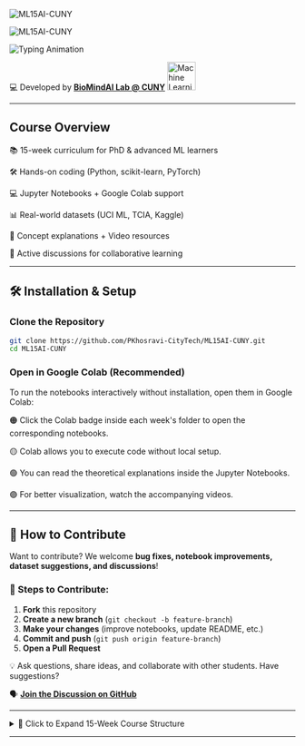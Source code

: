 ![ML15AI-CUNY](https://img.shields.io/badge/ML15AI--CUNY-Master%20Machine%20Learning%20%26%20AI%20in%2015%20Weeks-007BFF?style=for-the-badge&logo=python&logoColor=F7A41D)

![ML15AI-CUNY](https://readme-typing-svg.herokuapp.com/?font=Fira+Code&size=22&pause=1000&color=F7A41D&width=700&lines=ML15AI-CUNY%3A+Master+Machine+Learning+%26+AI+in+15+Weeks!)

![Typing Animation](https://readme-typing-svg.herokuapp.com/?font=Fira+Code&size=22&pause=1000&color=00C8A3&width=900&lines=ML+%26+AI+course+blending+theory%2C+coding%2C+and+real-world+applications)

💻 Developed by **[BioMindAI Lab @ CUNY](https://sites.google.com/view/biomind-ai-lab)** <img src="https://upload.wikimedia.org/wikipedia/commons/6/64/Dall-e_3_%28jan_%2724%29_artificial_intelligence_icon.png" alt="Machine Learning Icon" width="50"/>

---

## Course Overview  

📚 15-week curriculum for PhD & advanced ML learners

🛠️ Hands-on coding (Python, scikit-learn, PyTorch)

💻 Jupyter Notebooks + Google Colab support

📊 Real-world datasets (UCI ML, TCIA, Kaggle)

🎥 Concept explanations + Video resources

📌 Active discussions for collaborative learning

---

## 🛠 Installation & Setup  
### **Clone the Repository**
```bash
git clone https://github.com/PKhosravi-CityTech/ML15AI-CUNY.git
cd ML15AI-CUNY
```
### Open in Google Colab (Recommended)
To run the notebooks interactively without installation, open them in Google Colab:

🟠 Click the Colab badge inside each week's folder to open the corresponding notebooks.

🟡 Colab allows you to execute code without local setup.

🟢 You can read the theoretical explanations inside the Jupyter Notebooks.

🟣 For better visualization, watch the accompanying videos.

---

## 🤝 How to Contribute

Want to contribute? We welcome **bug fixes, notebook improvements, dataset suggestions, and discussions**!

### 📝 Steps to Contribute:
1. **Fork** this repository  
2. **Create a new branch** (`git checkout -b feature-branch`)  
3. **Make your changes** (improve notebooks, update README, etc.)  
4. **Commit and push** (`git push origin feature-branch`)  
5. **Open a Pull Request**  

💡 Ask questions, share ideas, and collaborate with other students. Have suggestions? 

🗣 **[Join the Discussion on GitHub](https://github.com/PKhosravi-CityTech/ML15AI-CUNY/discussions)** 

---

<details>
  <summary>📅 Click to Expand 15-Week Course Structure</summary>

| **Week** | **Topic** | **Key Concepts & Hands-On** |
|---------|----------|---------------------------|
| 🟠 **Week 01** | 🔥 Introduction to ML | Supervised vs. Unsupervised, Generative vs. Discriminative Learning |
| 🟡 **Week 02** | 📊 Regression (Linear & Logistic) | Implementing regression models, Bias-Variance Tradeoff |
| 🟢 **Week 03** | 🌲 Decision Trees & Ensemble Methods | Random Forests, Boosting (XGBoost) |
| 🔵 **Week 04** | 🎯 SVMs & Kernel Methods | Understanding hyperplane margins, Kernel trick |
| 🟣 **Week 05** | 🔗 Clustering | K-Means, Hierarchical Clustering, DBSCAN |
| 🔴 **Week 06** | ✂️ Dimensionality Reduction | PCA, LDA, t-SNE for visualization |
| ⚫ **Week 07** | 📌 Bayesian Learning & Frequentist Methods | Bayesian inference, probability updates |
| ⚪ **Week 08** | 🧠 Neural Networks | Implementing Feedforward Neural Networks with PyTorch |
| 🏆 **Week 09** | 🖼️ Deep Learning (CNNs) | Image classification using CNNs |
| 🎙 **Week 10** | 📖 Transformers & NLP | Implementing BERT & transformer models for NLP |
| 🎮 **Week 11** | 🕹 Reinforcement Learning | Q-Learning, Policy Gradients, OpenAI Gym |
| ⚖ **Week 12** | 🌍 Fairness & Ethics in AI | Bias detection, Explainable AI |
| 🧑‍🏫 **Week 13** | 🎓 VC Theory & Large Margin Classifiers | Theoretical ML concepts |
| 🏁 **Week 14** | 🎤 Student Presentations | Final project presentations |
| 🎯 **Week 15** | 📝 Final Exam & Course Wrap-Up | Comprehensive review |

</details>

---



